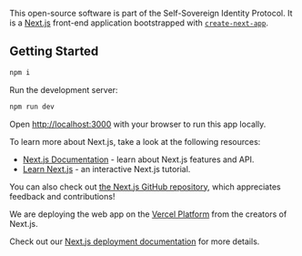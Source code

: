 This open-source software is part of the Self-Sovereign Identity Protocol. It is a [Next.js](https://nextjs.org/) front-end application bootstrapped with [`create-next-app`](https://github.com/vercel/next.js/tree/canary/packages/create-next-app).

## Getting Started

```bash
npm i
```

Run the development server:

```bash
npm run dev
```

Open [http://localhost:3000](http://localhost:3000) with your browser to run this app locally.

To learn more about Next.js, take a look at the following resources:

-   [Next.js Documentation](https://nextjs.org/docs) - learn about Next.js features and API.
-   [Learn Next.js](https://nextjs.org/learn) - an interactive Next.js tutorial.

You can also check out [the Next.js GitHub repository](https://github.com/vercel/next.js/), which appreciates feedback and contributions!

We are deploying the web app on the [Vercel Platform](https://vercel.com/new?utm_medium=default-template&filter=next.js&utm_source=create-next-app&utm_campaign=create-next-app-readme) from the creators of Next.js.

Check out our [Next.js deployment documentation](https://nextjs.org/docs/deployment) for more details.
